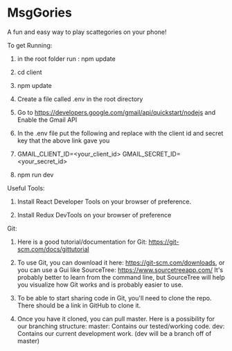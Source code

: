 # MsgGories
A fun and easy way to play scattegories on your phone!

To get Running:
1. in the root folder run : npm update

1. cd client 

1. npm update

1. Create a file called .env in the root directory

1. Go to https://developers.google.com/gmail/api/quickstart/nodejs and Enable the Gmail API

1. In the .env file put the following and replace with the client id and secret key that the above link gave you

1.  GMAIL_CLIENT_ID=<your_client_id>
    GMAIL_SECRET_ID=<your_secret_id>

1. npm run dev

Useful Tools:
1. Install React Developer Tools on your browser of preference.

1. Install Redux DevTools on your browser of preference

Git:
1. Here is a good tutorial/documentation for Git: https://git-scm.com/docs/gittutorial

1. To use Git, you can download it here: https://git-scm.com/downloads, 
or you can use a Gui like SourceTree: https://www.sourcetreeapp.com/
It's probably better to learn from the command line, but SourceTree will help you visualize how Git works and is probably easier to use.

1. To be able to start sharing code in Git, you'll need to clone the repo. There should be a link in GitHub to clone it.

1. Once you have it cloned, you can pull master.
   Here is a possibility for our branching structure:
master: Contains our tested/working code.
dev: Contains our current development work. (dev will be a branch off of master)